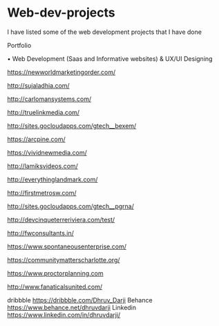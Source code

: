 # Web-dev-projects
I have listed some of the web development projects that I have done

Portfolio

•	Web Development (Saas and Informative websites) & UX/UI Designing

https://newworldmarketingorder.com/

http://sujaladhia.com/ 

http://carlomansystems.com/

http://truelinkmedia.com/ 

http://sites.gocloudapps.com/gtech__bexem/ 

https://arcpine.com/ 

https://vividnewmedia.com/

http://lamiksvideos.com/ 

http://everythinglandmark.com/ 

http://firstmetrosw.com/ 

http://sites.gocloudapps.com/gtech__pgrna/ 

http://devcinqueterreriviera.com/test/

http://fwconsultants.in/

https://www.spontaneousenterprise.com/

https://communitymatterscharlotte.org/

https://www.proctorplanning.com

http://www.fanaticalsunited.com/ 



dribbble https://dribbble.com/Dhruv_Darji
Behance https://www.behance.net/dhruvdarji
Linkedin https://www.linkedin.com/in/dhruvdarji/

